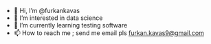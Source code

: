 - 👋 Hi, I’m @furkankavas
- 👀 I’m interested in data science
- 🌱 I’m currently learning testing software
- 📫 How to reach me ; send me email pls furkan.kavas9@gmail.com

<!---
https://www.linkedin.com/in/furkankavas/
--->
